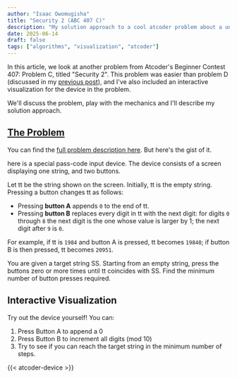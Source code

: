 ```yaml
---
author: "Isaac Owomugisha" 
title: "Security 2 (ABC 407 C)"
description: "My solution approach to a cool atcoder problem about a unique pass-code device with 2 distinct operations. The solution is complemented by an interactive visualization that brings the device and its mechanics to life."
date: 2025-06-14
draft: false
tags: ["algorithms", "visualization", "atcoder"]
---
```


In this article, we look at another problem from Atcoder's Beginner Contest 407: Problem C, titled "Security 2". 
This problem was easier than problem D (discussed in my [previous post](/posts/1_domino_covering)), and I've also included an interactive visualization for the device in the problem.

We'll discuss the problem, play with the mechanics and I'll describe my solution approach.

## [The Problem](https://atcoder.jp/contests/abc407/tasks/abc407_c)
You can find the [full problem description here](https://atcoder.jp/contests/abc407/tasks/abc407_c). But here's the gist of it.

here is a special pass-code input device. The device consists of a screen displaying one string, and two buttons.

Let tt be the string shown on the screen. Initially, tt is the empty string. Pressing a button changes tt as follows:

- Pressing **button A** appends `0` to the end of tt.
- Pressing **button B** replaces every digit in tt with the next digit: for digits `0` through `8` the next digit is the one whose value is larger by 1; the next digit after `9` is `0`.

For example, if tt is `1984` and button A is pressed, tt becomes `19840`; if button B is then pressed, tt becomes `20951`.

You are given a target string SS. Starting from an empty string, press the buttons zero or more times until tt coincides with SS. Find the minimum number of button presses required.

## Interactive Visualization

Try out the device yourself! You can:
1. Press Button A to append a 0
2. Press Button B to increment all digits (mod 10)
3. Try to see if you can reach the target string in the minimum number of steps. 

{{< atcoder-device >}}


